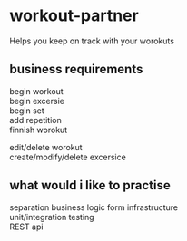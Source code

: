 # workout-partner
Helps you keep on track with your worokuts

## business requirements
begin workout  
begin excersie  
begin set  
add repetition  
finnish worokut  

edit/delete worokut  
create/modify/delete excersice  

## what would i like to practise
separation business logic form infrastructure  
unit/integration testing  
REST api  
